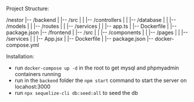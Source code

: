 Project Structure:

/nestor
|-- /backend
|   |-- /src
|   |   |-- /controllers
|   |   |-- /database
|   |   |-- /models
|   |   |-- /routes
|   |   |-- /services
|   |   |-- app.ts
|   |-- Dockerfile
|   |-- package.json
|-- /frontend
|   |-- /src
|   |   |-- /components
|   |   |-- /pages
|   |   |-- /services
|   |   |-- App.jsx
|   |-- Dockerfile
|   |-- package.json
|-- docker-compose.yml

Installation:

- run `docker-compose up -d` in the root to get mysql and phpmyadmin containers running
- run in the `backend` folder the `npm start` command to start the server on locahost:3000
- run `npx sequelize-cli db:seed:all` to seed the db
